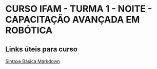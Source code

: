 # CURSO IFAM - TURMA 1 - NOITE - CAPACITAÇÃO AVANÇADA EM ROBÓTICA
## Links úteis para  curso
   [Sintaxe Básica Markdown](https://www.markdownguide.org/basic-syntax/)
   
